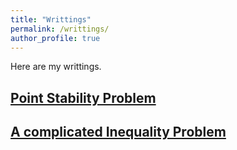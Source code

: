 ```yaml
---
title: "Writtings"
permalink: /writtings/
author_profile: true
---
```


Here are my writtings.

[Point Stability Problem](https://wuzhuomath.github.io/files/Point%20Stability%20Problem.pdf)
---

[A complicated Inequality Problem](https://wuzhuomath.github.io/files/Inequality.pdf)
---

